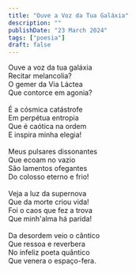 ```yaml
---
title: "Ouve a Voz da Tua Galáxia"
description: ""
publishDate: "23 March 2024"
tags: ["poesia"]
draft: false
---
```


Ouve a voz da tua galáxia<br>
Recitar melancolia?<br>
O gemer da Via Láctea<br>
Que contorce em agonia?<br>
<br>
É a cósmica catástrofe<br>
Em perpétua entropia<br>
Que é caótica na ordem<br>
E inspira minha elegia!<br>
<br>
Meus pulsares dissonantes<br>
Que ecoam no vazio<br>
São lamentos ofegantes<br>
Do colosso eterno e frio!<br>
<br>
Veja a luz da supernova<br>
Que da morte criou vida!<br>
Foi o caos que fez a  trova<br>
Que minh'alma há parida!<br>
<br>
Da desordem veio o cântico<br>
Que ressoa e reverbera<br>
No infeliz poeta quântico<br>
Que venera o espaço-fera.<br>
